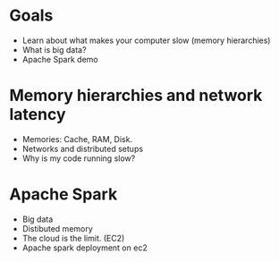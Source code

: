 # Goals

- Learn about what makes your computer slow (memory hierarchies)
- What is big data?
- Apache Spark demo

# Memory hierarchies and network latency

- Memories: Cache, RAM, Disk.
- Networks and distributed setups
- Why is my code running slow? 

# Apache Spark

- Big data
- Distibuted memory
- The cloud is the limit. (EC2)
- Apache spark deployment on ec2
